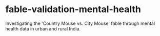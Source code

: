 # fable-validation-mental-health
Investigating the 'Country Mouse vs. City Mouse' fable through mental health data in urban and rural India.
